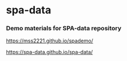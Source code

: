 # spa-data

### Demo materials for SPA-data repository

https://mss2221.github.io/spademo/

https://spa-data.github.io/spa-data/

